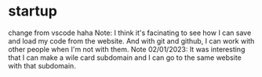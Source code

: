 # startup
change from vscode haha
Note: I think it's facinating to see how I can save and load my code from the website. And with git and github, I can work with other people when I'm not with them.
Note 02/01/2023: It was interesting that I can make a wile card subdomain and I can go to the same website with that subdomain.
